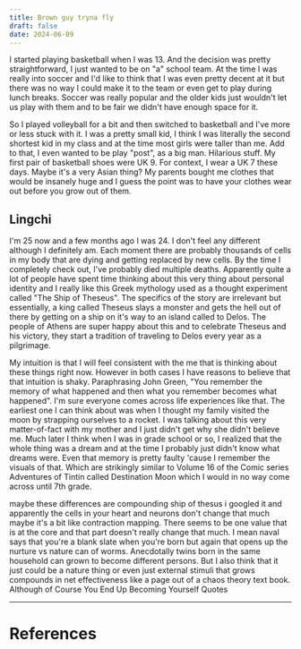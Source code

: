 ```yaml
---
title: Brown guy tryna fly
draft: false
date: 2024-06-09
---
```


  

I started playing basketball when I was 13. And the decision was pretty straightforward, I just wanted to be on "a" school team. At the time I was really into soccer and I'd like to think that I was even pretty decent at it but there was no way I could make it to the team or even get to play during lunch breaks.
Soccer was really popular and the older kids just wouldn't let us play with them and to be fair we didn't have enough space for it. 

So I played volleyball for a bit and then switched to basketball and I've more or less stuck with it.  I was a pretty small kid, I think I was literally the second shortest kid in my class and at the time most girls were taller than me. Add to that, I even wanted to be play "post", as a big man. Hilarious stuff. My first pair of basketball shoes were UK 9. For context, I wear a UK 7 these days. Maybe it's a very Asian thing? My parents bought me clothes that would be insanely huge and I guess the point was to have your clothes wear out before you grow out of them. 

## Lingchi 
I'm 25 now and a few months ago I was 24. I don't feel any different although I definitely am. Each moment there are probably thousands of cells in my body that are dying and getting replaced by new cells. By the time I completely check out, I've probably died multiple deaths. Apparently quite a lot of people have spent time thinking about this very thing about personal identity and I really like this Greek mythology used as a thought experiment called "The Ship of Theseus". The specifics of the story are irrelevant but essentially, a  king called Theseus slays a monster and gets the hell out of there by getting on a ship on it's way to an island called to Delos. The people of Athens are super happy about this and to celebrate Theseus and his victory, they start a tradition of traveling to Delos every year as a pilgrimage.   

My intuition is that I will feel consistent with the me that is thinking about these things right now. However in both cases I have reasons to believe that that intuition is shaky. Paraphrasing John Green, "You remember the memory of what happened and then what you remember becomes what happened". I'm sure everyone comes across life experiences like that. The earliest one I can think about was when I thought my family visited the moon by strapping ourselves to a rocket. I was talking about this very matter-of-fact with my mother and I just didn't get why she didn't believe me. Much later I think when I was in grade school or so, I realized that the whole thing was a dream and at the time I probably just didn't know what dreams were.  Even that memory is pretty faulty 'cause I remember the visuals of that. Which are strikingly similar to Volume 16 of the Comic series Adventures of Tintin called Destination Moon which I would in no way come across until 7th grade. 



maybe these differences are compounding 
ship of thesus 
i googled it and apparently the cells in your heart and neurons don't change that much
maybe it's a bit like contraction mapping. There seems to be one value that is at the core and that part doesn't really change that much. I mean naval says that you're a blank slate when you're born but again that opens up the nurture vs nature can of worms. Anecdotally twins born in the same household can grown to become different persons. But I also think that it just could be a nature thing or even just external stimuli that grows compounds in net effectiveness like a page out of a chaos theory text book. 
Although of Course You End Up Becoming Yourself Quotes

---
# References
